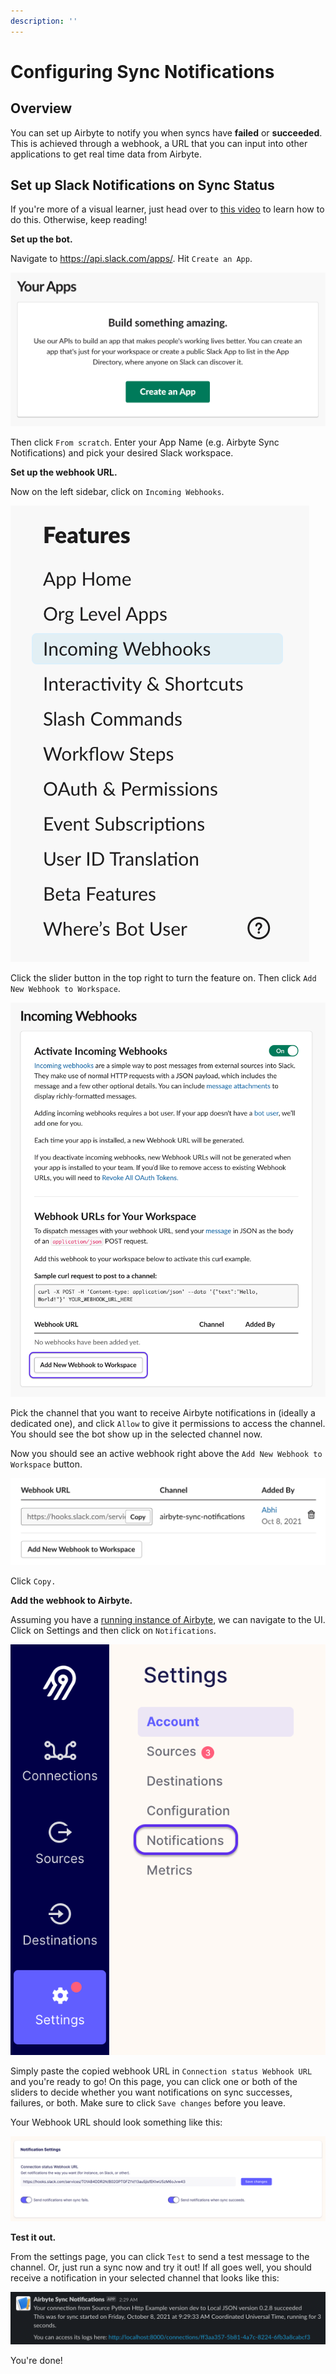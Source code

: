```yaml
---
description: ''
---
```


# Configuring Sync Notifications

## Overview

You can set up Airbyte to notify you when syncs have **failed** or **succeeded**. This is achieved through a webhook, a URL that you can input into other applications to get real time data from Airbyte.

## Set up Slack Notifications on Sync Status

If you're more of a visual learner, just head over to [this video](https://www.youtube.com/watch?v=NjYm8F-KiFc&ab_channel=Airbyte) to learn how to do this. Otherwise, keep reading!

**Set up the bot.**

Navigate to https://api.slack.com/apps/. Hit `Create an App`. 

![](../.gitbook/assets/notifications_create_slack_app.png)   

Then click `From scratch`. Enter your App Name (e.g. Airbyte Sync Notifications) and pick your desired Slack workspace. 

**Set up the webhook URL.**

Now on the left sidebar, click on `Incoming Webhooks`. 

![](../.gitbook/assets/notifications_incoming_webhooks.png)

Click the slider button in the top right to turn the feature on. Then click `Add New Webhook to Workspace`.

![](../.gitbook/assets/notifications_add_new_webhook.png)

Pick the channel that you want to receive Airbyte notifications in (ideally a dedicated one), and click `Allow` to give it permissions to access the channel. You should see the bot show up in the selected channel now.

Now you should see an active webhook right above the `Add New Webhook to Workspace` button.

![](../.gitbook/assets/notifications_webhook_url.png) 

Click `Copy.`

**Add the webhook to Airbyte.**

Assuming you have a [running instance of Airbyte](../deploying-airbyte/README.md), we can navigate to the UI. Click on Settings and then click on `Notifications`.

![](../.gitbook/assets/notifications_airbyte_settings.png)

Simply paste the copied webhook URL in `Connection status Webhook URL` and you're ready to go! On this page, you can click one or both of the sliders to decide whether you want notifications on sync successes, failures, or both. Make sure to click `Save changes` before you leave.

Your Webhook URL should look something like this:

![](../.gitbook/assets/notifications_airbyte_notification_settings.png)

**Test it out.**

From the settings page, you can click `Test` to send a test message to the channel. Or, just run a sync now and try it out! If all goes well, you should receive a notification in your selected channel that looks like this:

![](../.gitbook/assets/notifications_slack_message.png)

You're done!